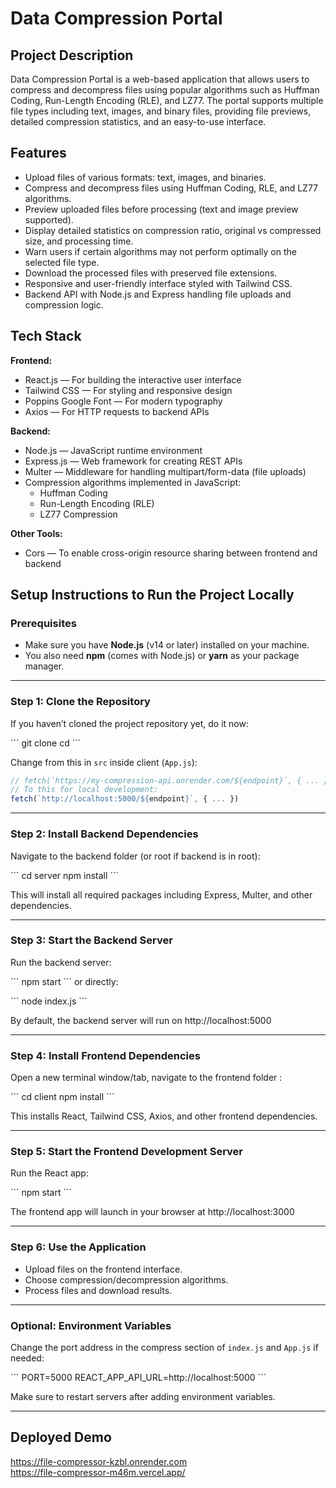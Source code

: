 
# Data Compression Portal

## Project Description  
Data Compression Portal is a web-based application that allows users to compress and decompress files using popular algorithms such as Huffman Coding, Run-Length Encoding (RLE), and LZ77. The portal supports multiple file types including text, images, and binary files, providing file previews, detailed compression statistics, and an easy-to-use interface.

## Features  
- Upload files of various formats: text, images, and binaries.  
- Compress and decompress files using Huffman Coding, RLE, and LZ77 algorithms.  
- Preview uploaded files before processing (text and image preview supported).  
- Display detailed statistics on compression ratio, original vs compressed size, and processing time.  
- Warn users if certain algorithms may not perform optimally on the selected file type.  
- Download the processed files with preserved file extensions.  
- Responsive and user-friendly interface styled with Tailwind CSS.  
- Backend API with Node.js and Express handling file uploads and compression logic.

## Tech Stack  

**Frontend:**  
- React.js — For building the interactive user interface  
- Tailwind CSS — For styling and responsive design  
- Poppins Google Font — For modern typography  
- Axios — For HTTP requests to backend APIs  

**Backend:**  
- Node.js — JavaScript runtime environment  
- Express.js — Web framework for creating REST APIs  
- Multer — Middleware for handling multipart/form-data (file uploads)  
- Compression algorithms implemented in JavaScript:  
  - Huffman Coding  
  - Run-Length Encoding (RLE)  
  - LZ77 Compression  

**Other Tools:**  
- Cors — To enable cross-origin resource sharing between frontend and backend  

## Setup Instructions to Run the Project Locally

### Prerequisites  
- Make sure you have **Node.js** (v14 or later) installed on your machine.  
- You also need **npm** (comes with Node.js) or **yarn** as your package manager.

---

### Step 1: Clone the Repository  
If you haven’t cloned the project repository yet, do it now:

\`\`\`
git clone <your-repo-url>
cd <your-project-folder>
\`\`\`

Change from this in `src` inside client (`App.js`):  
```js
// fetch(`https://my-compression-api.onrender.com/${endpoint}`, { ... })
// To this for local development:
fetch(`http://localhost:5000/${endpoint}`, { ... })
```

---

### Step 2: Install Backend Dependencies  
Navigate to the backend folder (or root if backend is in root):

\`\`\`
cd server
npm install
\`\`\`

This will install all required packages including Express, Multer, and other dependencies.

---

### Step 3: Start the Backend Server  

Run the backend server:

\`\`\`
npm start
\`\`\`
or directly:

\`\`\`
node index.js
\`\`\`

By default, the backend server will run on http://localhost:5000

---

### Step 4: Install Frontend Dependencies  
Open a new terminal window/tab, navigate to the frontend folder :

\`\`\`
cd client
npm install
\`\`\`

This installs React, Tailwind CSS, Axios, and other frontend dependencies.

---

### Step 5: Start the Frontend Development Server  

Run the React app:

\`\`\`
npm start
\`\`\`

The frontend app will launch in your browser at http://localhost:3000

---

### Step 6: Use the Application  
- Upload files on the frontend interface.  
- Choose compression/decompression algorithms.  
- Process files and download results.

---

### Optional: Environment Variables  
Change the port address in the compress section of `index.js` and `App.js` if needed:

\`\`\`
PORT=5000
REACT_APP_API_URL=http://localhost:5000
\`\`\`

Make sure to restart servers after adding environment variables.

---

## Deployed Demo  
https://file-compressor-kzbl.onrender.com  
https://file-compressor-m46m.vercel.app/
